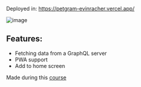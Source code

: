 Deployed in: https://petgram-evinracher.vercel.app/

![image](https://user-images.githubusercontent.com/25867770/166126101-1fe0921d-8164-4847-b2e6-f7ff9145c252.png)


## Features:

- Fetching data from a GraphQL server
- PWA support
- Add to home screen

Made during this <a href="https://platzi.com/cursos/react-avanzado/" target="_blank">course</a>
